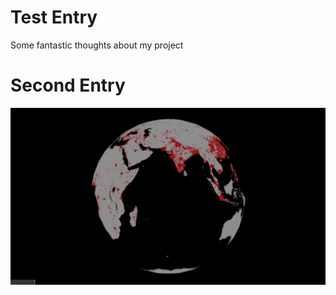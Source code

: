 # Test Entry
Some fantastic thoughts about my project

# Second Entry
![alt text](./images/earth_population.png)